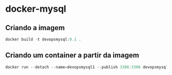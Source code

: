 # docker-mysql

## Criando a imagem

```powershell
docker build -t devopsmysql:0.1 .
```

## Criando um container a partir da imagem

```powershell
docker run --detach --name=devopsmysql1 --publish 3306:3306 devopsmysql:0.1
```
